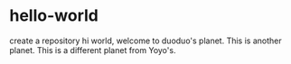 # hello-world
create a repository
hi world, welcome to duoduo's planet.
This is another planet.
This is a different planet from Yoyo's.
